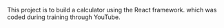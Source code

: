 This project is to build a calculator using the React framework. which was coded during training through YouTube.
